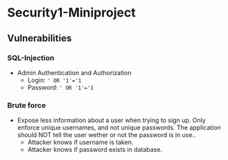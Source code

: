 # Security1-Miniproject

## Vulnerabilities

### SQL-Injection

* Admin Authentication and Authorization
  * Login: `' OR '1'='1`
  * Password: `' OR '1'='1`

### Brute force

- Expose less information about a user when trying to sign up. Only enforce unique usernames, and not unique passwords.
The application should NOT tell the user wether or not the password is in use..
  - Attacker knows if username is taken.
  - Attacker knows if password exists in database.
